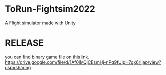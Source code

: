# ToRun-Fightsim2022
A Flight simulator made with Unity
# RELEASE
you can find binary game file on this link.<br>
https://drive.google.com/file/d/1Af0lMQjCEsmHj-nPq9fUlpH7gx6rIjap/view?usp=sharing
